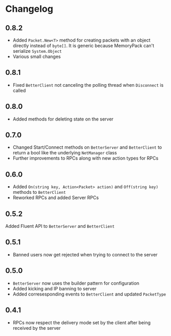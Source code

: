 # Changelog

## 0.8.2

- Added `Packet.New<T>` method for creating packets with an object directly instead of `byte[]`. It is generic because MemoryPack can't serialize `System.Object`
- Various small changes

## 0.8.1

- Fixed `BetterClient` not canceling the polling thread when `Disconnect` is called

## 0.8.0

- Added methods for deleting state on the server

## 0.7.0

- Changed Start/Connect methods on `BetterServer` and `BetterClient` to return a bool like the underlying `NetManager` class
- Further improvements to RPCs along with new action types for RPCs

## 0.6.0

- Added `On(string key, Action<Packet> action)` and `Off(string key)` methods to `BetterClient`
- Reworked RPCs and added Server RPCs

## 0.5.2

Added Fluent API to `BetterServer` and `BetterClient`

## 0.5.1

- Banned users now get rejected when trying to connect to the server

## 0.5.0

- `BetterServer` now uses the builder pattern for configuration
- Added kicking and IP banning to server
- Added corresesponding events to `BetterClient` and updated `PacketType`

## 0.4.1

- RPCs now respect the delivery mode set by the client after being received by the server
